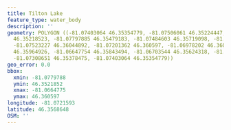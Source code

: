 ```yaml
---
title: Tilton Lake
feature_type: water_body
description: ''
geometry: POLYGON ((-81.07403064 46.35354779, -81.07506061 46.35224447, -81.07686306
  46.35218523, -81.07797885 46.35479183, -81.07484603 46.35719098, -81.07583309 46.35941232,
  -81.07523227 46.36044892, -81.07201362 46.360597, -81.06978202 46.360597, -81.06682087
  46.35964926, -81.06647754 46.35843494, -81.06703544 46.35624318, -81.07089782 46.35378475,
  -81.07308651 46.35378475, -81.07403064 46.35354779))
geo_error: 0.0
bbox:
  xmin: -81.0779788
  ymin: 46.3521852
  xmax: -81.0664775
  ymax: 46.360597
longitude: -81.0721593
latitude: 46.3568648
OSM: ''
---
```

